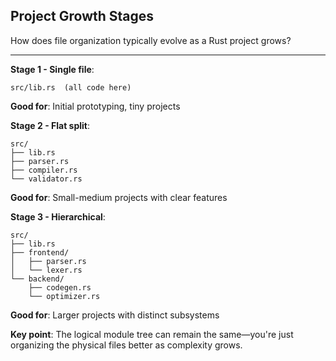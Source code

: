 ## Project Growth Stages

How does file organization typically evolve as a Rust project grows?

---

**Stage 1 - Single file**:
```
src/lib.rs  (all code here)
```
**Good for**: Initial prototyping, tiny projects

**Stage 2 - Flat split**:
```
src/
├── lib.rs
├── parser.rs
├── compiler.rs
└── validator.rs
```
**Good for**: Small-medium projects with clear features

**Stage 3 - Hierarchical**:
```
src/
├── lib.rs
├── frontend/
│   ├── parser.rs
│   └── lexer.rs
└── backend/
    ├── codegen.rs
    └── optimizer.rs
```
**Good for**: Larger projects with distinct subsystems

**Key point**: The logical module tree can remain the same—you're just organizing the physical files better as complexity grows.


